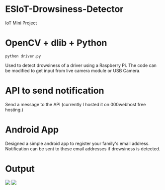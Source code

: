 # ESIoT-Drowsiness-Detector
IoT Mini Project 

# OpenCV + dlib + Python
```
python driver.py
```
Used to detect drowsiness of a driver using a Raspberry Pi. The code can be modified to get input from live camera module or USB Camera.

# API to send notification
Send a message to the API (currently I hosted it on 000webhost free hosting.)

# Android App
Designed a simple android app to register your family's email address. Notification can be sent to these email addresses if drowsiness is detected.

# Output
<img src="https://github.com/wandip/ESIoT-Drowsiness-Detector/blob/master/Detection.jpeg">
<img src="https://github.com/wandip/ESIoT-Drowsiness-Detector/blob/master/Android%20App%20Notification.jpeg">
